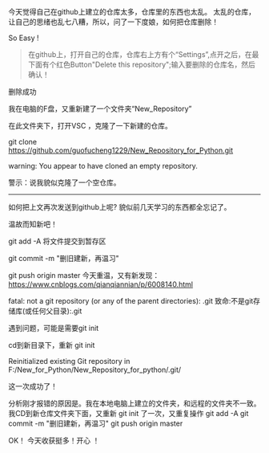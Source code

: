 今天觉得自己在github上建立的仓库太多，仓库里的东西也太乱。
太乱的仓库，让自己的思绪也乱七八糟，所以，问了一下度娘，如何把仓库删除！


So Easy !
> 在github上，打开自己的仓库，仓库右上方有个“Settings”,点开之后，在最下面有个红色Button"Delete this repository";输入要删除的仓库名，然后确认！

删除成功

我在电脑的F盘，又重新建了一个文件夹“New_Repository”

在此文件夹下，打开VSC ，克隆了一下新建的仓库。

git clone https://github.com/guofucheng1229/New_Repository_for_Python.git

warning: You appear to have cloned an empty repository.

警示：说我貌似克隆了一个空仓库。
* **

如何把上文再次发送到github上呢? 貌似前几天学习的东西都全忘记了。

温故而知新吧！

git add -A  将文件提交到暂存区

git commit -m "删旧建新，再温习"

git push origin master  今天重温，又有新发现：https://www.cnblogs.com/qianqiannian/p/6008140.html


fatal: not a git repository (or any of the parent directories): .git
致命:不是git存储库(或任何父目录):.git

遇到问题，可能是需要git init 

cd到新目录下，重新 git init 

Reinitialized existing Git repository in F:/New_for_Python/New_Repository_for_python/.git/


这一次成功了！

分析刚才报错的原因是。我在本地电脑上建立的文件夹，和远程的文件夹不一致。我CD到新仓库文件夹下面，又重新 git init 了一次，又重复操作 
git add -A
git commit -m "删旧建新，再温习"
git push origin master 

OK！ 今天收获挺多！开心 ！
